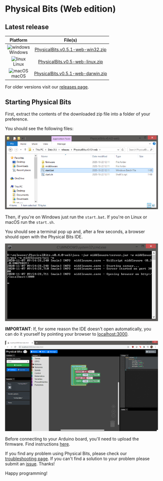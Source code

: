 # Physical Bits (Web edition)

## Latest release

| Platform | File(s) |
| :---: |:---:|
| ![windows](https://gira.github.io/PhysicalBits/img/windows.png)<br>Windows | [PhysicalBits.v0.5.1-web-win32.zip](https://github.com/GIRA/PhysicalBits/releases/download/v0.5.1/PhysicalBits.v0.5.1-web-win32.zip) |
| ![linux](https://gira.github.io/PhysicalBits/img/linux.png)<br>Linux | [PhysicalBits.v0.5-web-linux.zip](https://github.com/GIRA/PhysicalBits/releases/download/v0.5/PhysicalBits.v0.5-web-linux.zip) |
| ![macOS](https://gira.github.io/PhysicalBits/img/apple.png)<br>macOS | [PhysicalBits.v0.5.1-web-darwin.zip](https://github.com/GIRA/PhysicalBits/releases/download/v0.5.1/PhysicalBits.v0.5.1-web-darwin.zip) |

For older versions visit our [releases page](https://github.com/GIRA/PhysicalBits/releases).

## Starting Physical Bits

First, extract the contents of the downloaded zip file into a folder of your preference.

You should see the following files:

![start_web.1](../img/start_web.1.png)

Then, if you're on Windows just run the `start.bat`. If you're on Linux or macOS run the `start.sh`.

You should see a terminal pop up and, after a few seconds, a browser should open with the Physical Bits IDE.

![start_web.2](../img/start_web.2.png)

__IMPORTANT__: If, for some reason the IDE doesn't open automatically, you can do it yourself by pointing your browser to [localhost:3000](http://localhost:3000).

![start_web.3](../img/start_web.3.png)

Before connecting to your Arduino board, you'll need to upload the firmware. Find instructions [here](../getting_started/FIRMWARE.md).

If you find any problem using Physical Bits, please check our [troubleshooting page](../getting_started/TROUBLESHOOTING.md). If you can't find a solution to your problem please submit an [issue](https://github.com/GIRA/PhysicalBits/issues). Thanks!

Happy programming!
